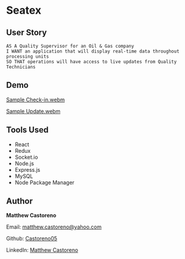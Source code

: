 # Seatex

## User Story

```
AS A Quality Supervisor for an Oil & Gas company
I WANT an application that will display real-time data throughout processing units
SO THAT operations will have access to live updates from Quality Technicians
```

## Demo

[Sample Check-in.webm](https://github.com/Castoreno05/Seatex/assets/105801681/b7749dd6-b4a9-4fc9-8e58-7415cd7f4409)

[Sample Update.webm](https://github.com/Castoreno05/Seatex/assets/105801681/34084a27-c8e4-4c0c-b610-a5ea0471beb1)


## Tools Used

- React
- Redux
- Socket.io
- Node.js
- Express.js
- MySQL
- Node Package Manager

## Author

**Matthew Castoreno**

Email: [matthew.castoreno@yahoo.com](matthew.castoreno@yahoo.com)

Github: [Castoreno05](https://github.com/Castoreno05)

LinkedIn: [Matthew Castoreno](https://www.linkedin.com/in/matthew-castoreno-4973a923b/)
